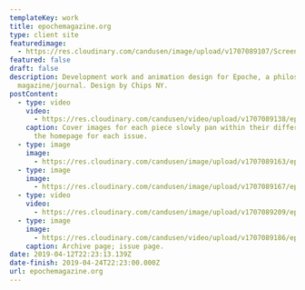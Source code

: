 ```yaml
---
templateKey: work
title: epochemagazine.org
type: client site
featuredimage:
  - https://res.cloudinary.com/candusen/image/upload/v1707089107/Screenshot_2024-02-04_at_6.24.54_PM_k5dorf.png
featured: false
draft: false
description: Development work and animation design for Epoche, a philosophy
  magazine/journal. Design by Chips NY.
postContent:
  - type: video
    video:
      - https://res.cloudinary.com/candusen/video/upload/v1707089138/epochemagazine_splash_scroll_cd1ddef89d_pieb1c.mp4
    caption: Cover images for each piece slowly pan within their different shapes on
      the homepage for each issue.
  - type: image
    image:
      - https://res.cloudinary.com/candusen/image/upload/v1707089163/epochemagazine_about_6202b96572_knew6u.webp
  - type: image
    image:
      - https://res.cloudinary.com/candusen/image/upload/v1707089167/epochemagazine_article_2_596a4766d8_kbfkh6.webp
  - type: video
    video:
      - https://res.cloudinary.com/candusen/image/upload/v1707089209/epochemagazine_index_a504365e36_yreftu.webp
  - type: image
    image:
      - https://res.cloudinary.com/candusen/video/upload/v1707089186/epochemagazine_home_archive_article_ea3e0125a3_silsb6.mp4
    caption: Archive page; issue page.
date: 2019-04-12T22:23:13.139Z
date-finish: 2019-04-24T22:23:00.000Z
url: epochemagazine.org
---
```

